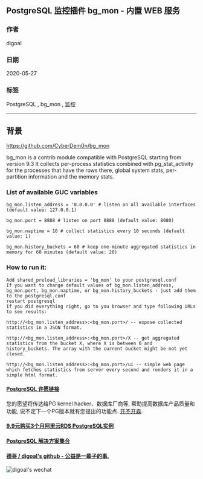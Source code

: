 ## PostgreSQL 监控插件 bg_mon - 内置 WEB 服务   
    
### 作者    
digoal    
    
### 日期    
2020-05-27    
    
### 标签    
PostgreSQL , bg_mon , 监控    
    
----    
    
## 背景    
https://github.com/CyberDem0n/bg_mon  
  
bg_mon is a contrib module compatible with PostgreSQL starting from version 9.3 It collects per-process statistics combined with pg_stat_activity for the processes that have the rows there, global system stats, per-partition information and the memory stats.  
  
### List of available GUC variables  
  
```  
bg_mon.listen_address = '0.0.0.0' # listen on all available interfaces (default value: 127.0.0.1)  
  
bg_mon.port = 8888 # listen on port 8888 (default value: 8080)  
  
bg_mon.naptime = 10 # collect statistics every 10 seconds (default value: 1)  
  
bg_mon.history_buckets = 60 # keep one-minute aggregated statistics in memory for 60 minutes (default value: 20)  
```  
  
### How to run it:  
  
```  
Add shared_preload_libraries = 'bg_mon' to your postgresql.conf  
If you want to change default values of bg_mon.listen_address, bg_mon.port, bg_mon.naptime, or bg_mon.history_buckets - just add them to the postgresql.conf  
restart postgresql  
If you did everything right, go to you browser and type following URLs to see results:  
  
http://<bg_mon.listen_address>:<bg_mon.port>/ -- expose collected statistics in a JSON format.  
  
http://<bg_mon.listen_address>:<bg_mon.port>/X -- get aggregated statistics from the bucket X, where X is between 0 and history_buckets. The array with the current bucket might be not yet closed.  
  
http://<bg_mon.listen_address>:<bg_mon.port>/ui -- simple web page which fetches statistics from server every second and renders it in a simple html format.  
```  
    
  
  
  
  
  
  
  
  
  
  
  
  
  
  
  
  
  
  
  
  
  
  
  
  
  
  
  
  
  
  
  
  
  
  
  
  
  
  
  
  
  
  
  
#### [PostgreSQL 许愿链接](https://github.com/digoal/blog/issues/76 "269ac3d1c492e938c0191101c7238216")
您的愿望将传达给PG kernel hacker、数据库厂商等, 帮助提高数据库产品质量和功能, 说不定下一个PG版本就有您提出的功能点. [开不开森](https://github.com/digoal/blog/issues/76 "269ac3d1c492e938c0191101c7238216").  
  
  
#### [9.9元购买3个月阿里云RDS PostgreSQL实例](https://www.aliyun.com/database/postgresqlactivity "57258f76c37864c6e6d23383d05714ea")
  
  
#### [PostgreSQL 解决方案集合](https://yq.aliyun.com/topic/118 "40cff096e9ed7122c512b35d8561d9c8")
  
  
#### [德哥 / digoal's github - 公益是一辈子的事.](https://github.com/digoal/blog/blob/master/README.md "22709685feb7cab07d30f30387f0a9ae")
  
  
![digoal's wechat](../pic/digoal_weixin.jpg "f7ad92eeba24523fd47a6e1a0e691b59")
  
